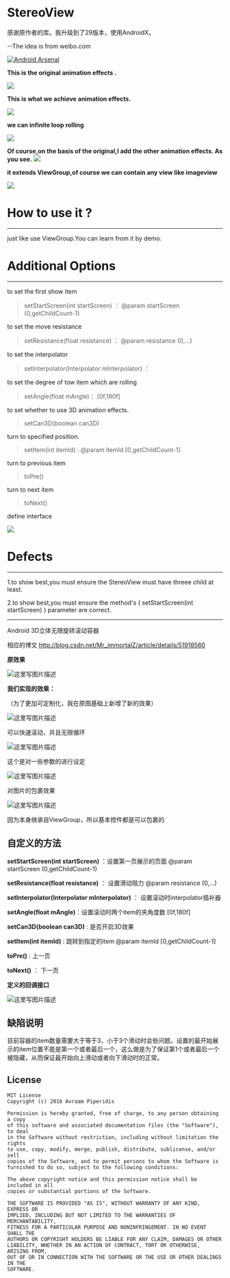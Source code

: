 # StereoView

感谢原作者的库。我升级到了29版本，使用AndroidX。

--The idea is from weibo.com

[![Android Arsenal](https://img.shields.io/badge/Android%20Arsenal-StereoView-green.svg?style=true)](https://android-arsenal.com/details/3/4058)

**This is the original animation effects .**

![](https://github.com/ImmortalZ/StereoView/blob/master/img/1.gif)

**This is what we achieve animation effects.**

![](https://github.com/ImmortalZ/StereoView/blob/master/img/2.gif)

**we can infinite loop rolling**

![](https://github.com/ImmortalZ/StereoView/blob/master/img/3.gif)


**Of course,on the basis of the original,I add the other animation effects.
As you see.**
![](https://github.com/ImmortalZ/StereoView/blob/master/img/4.gif)

**it extends ViewGroup,of course we can contain any view like imageview**

![](https://github.com/ImmortalZ/StereoView/blob/master/img/5.gif)

# How to use it ? #
---
just like use ViewGroup.You can learn from it by demo.

# Additional Options #
---
to set the first show item
> setStartScreen(int startScreen) ： @param startScreen (0,getChildCount-1)

to set the move resistance
> setResistance(float resistance) ：  @param resistance (0,...)

to set the interpolator
> setInterpolator(Interpolator mInterpolator) ： 

to set the degree of tow item which are rolling
> setAngle(float mAngle)： [0f,180f]

to set whether to use 3D animation effects.
> setCan3D(boolean can3D) 

turn to specified position.
> setItem(int itemId) :  @param itemId [0,getChildCount-1]

turn to previous item
> toPre() 

turn to next item
> toNext() 

define interface

![](https://camo.githubusercontent.com/8abcd140df64926030c3e3aee12abc56a453a3fd/687474703a2f2f696d672e626c6f672e6373646e2e6e65742f3230313630373135313831363139343434)

# Defects #
---
1.to show best,you must ensure the StereoView must have threee child at least.

2.to show best,you must ensure the method's ( setStartScreen(int startScreen) ) parameter are correct.


---



Android 3D立体无限旋转滚动容器

相应的博文 http://blog.csdn.net/Mr_immortalZ/article/details/51918560

**原效果**

![这里写图片描述](https://github.com/ImmortalZ/StereoView/blob/master/img/1.gif)

**我们实现的效果：**

（为了更加可定制化，我在原图基础上新增了新的效果）

![这里写图片描述](https://github.com/ImmortalZ/StereoView/blob/master/img/2.gif)

可以快速滚动，并且无限循环

![这里写图片描述](https://github.com/ImmortalZ/StereoView/blob/master/img/3.gif)

这个是对一些参数的进行设定

![这里写图片描述](https://github.com/ImmortalZ/StereoView/blob/master/img/4.gif)

对图片的包裹效果

![这里写图片描述](https://github.com/ImmortalZ/StereoView/blob/master/img/5.gif)

因为本身继承自ViewGroup，所以基本控件都是可以包裹的

自定义的方法
----


**setStartScreen(int startScreen)** ：设置第一页展示的页面 @param startScreen (0,getChildCount-1)

**setResistance(float resistance)** ： 设置滑动阻力  @param resistance (0,...)

**setInterpolator(Interpolator mInterpolator)** ： 设置滚动时interpolator插补器

**setAngle(float mAngle)**：设置滚动时两个item的夹角度数 [0f,180f]

**setCan3D(boolean can3D)** : 是否开启3D效果

**setItem(int itemId)** :  跳转到指定的item @param itemId [0,getChildCount-1]

**toPre()** : 上一页

**toNext()** ： 下一页

**定义的回调接口**

![这里写图片描述](http://img.blog.csdn.net/20160715181619444)


缺陷说明
----

目前容器的item数量需要大于等于3，小于3个滑动时会些问题。设置的最开始展示的item位置不能是第一个或者最后一个，这么做是为了保证第1个或者最后一个被隐藏，从而保证最开始向上滑动或者向下滑动时的正常。

## License
    MIT License
    Copyright (c) 2016 Avraam Piperidis
    
    Permission is hereby granted, free of charge, to any person obtaining a copy
    of this software and associated documentation files (the "Software"), to deal
    in the Software without restriction, including without limitation the rights
    to use, copy, modify, merge, publish, distribute, sublicense, and/or sell
    copies of the Software, and to permit persons to whom the Software is
    furnished to do so, subject to the following conditions:
    
    The above copyright notice and this permission notice shall be included in all
    copies or substantial portions of the Software.
    
    THE SOFTWARE IS PROVIDED "AS IS", WITHOUT WARRANTY OF ANY KIND, EXPRESS OR
    IMPLIED, INCLUDING BUT NOT LIMITED TO THE WARRANTIES OF MERCHANTABILITY,
    FITNESS FOR A PARTICULAR PURPOSE AND NONINFRINGEMENT. IN NO EVENT SHALL THE
    AUTHORS OR COPYRIGHT HOLDERS BE LIABLE FOR ANY CLAIM, DAMAGES OR OTHER
    LIABILITY, WHETHER IN AN ACTION OF CONTRACT, TORT OR OTHERWISE, ARISING FROM,
    OUT OF OR IN CONNECTION WITH THE SOFTWARE OR THE USE OR OTHER DEALINGS IN THE
    SOFTWARE.
